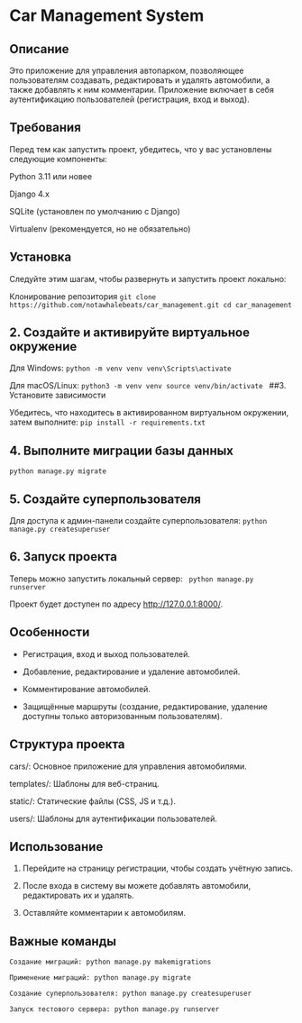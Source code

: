 # Car Management System #

## Описание

Это приложение для управления автопарком, позволяющее пользователям создавать, редактировать и удалять автомобили, а также добавлять к ним комментарии. Приложение включает в себя аутентификацию пользователей (регистрация, вход и выход).

## Требования

Перед тем как запустить проект, убедитесь, что у вас установлены следующие компоненты:

Python 3.11 или новее

Django 4.x

SQLite (установлен по умолчанию с Django)

Virtualenv (рекомендуется, но не обязательно)

## Установка

Следуйте этим шагам, чтобы развернуть и запустить проект локально:

Клонирование репозитория
```git clone https://github.com/notawhalebeats/car_management.git cd car_management``` 
## 2. Создайте и активируйте виртуальное окружение

Для Windows: ```python -m venv venv venv\Scripts\activate```

Для macOS/Linux: ```python3 -m venv venv source venv/bin/activate ``` ##3. Установите зависимости

Убедитесь, что находитесь в активированном виртуальном окружении, затем выполните: ``` pip install -r requirements.txt ```
## 4. Выполните миграции базы данных
 ``` python manage.py migrate ``` 
## 5. Создайте суперпользователя

Для доступа к админ-панели создайте суперпользователя: ``` python manage.py createsuperuser ```
## 6. Запуск проекта

Теперь можно запустить локальный сервер: ``` python manage.py runserver```

Проект будет доступен по адресу http://127.0.0.1:8000/.

## Особенности

- Регистрация, вход и выход пользователей.

- Добавление, редактирование и удаление автомобилей.

- Комментирование автомобилей.

- Защищённые маршруты (создание, редактирование, удаление доступны только авторизованным пользователям).

## Структура проекта

cars/: Основное приложение для управления автомобилями.

templates/: Шаблоны для веб-страниц.

static/: Статические файлы (CSS, JS и т.д.).

users/: Шаблоны для аутентификации пользователей.

## Использование

1. Перейдите на страницу регистрации, чтобы создать учётную запись.

2. После входа в систему вы можете добавлять автомобили, редактировать их и удалять.

3. Оставляйте комментарии к автомобилям.

## Важные команды
```
Создание миграций: python manage.py makemigrations

Применение миграций: python manage.py migrate

Создание суперпользователя: python manage.py createsuperuser

Запуск тестового сервера: python manage.py runserver
```
